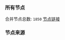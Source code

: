 ### 所有节点
合并节点总数: `1850`
[节点链接](https://raw.githubusercontent.com/rzhy1/11/master/sub/sub_merge_base64.txt)

### 节点来源